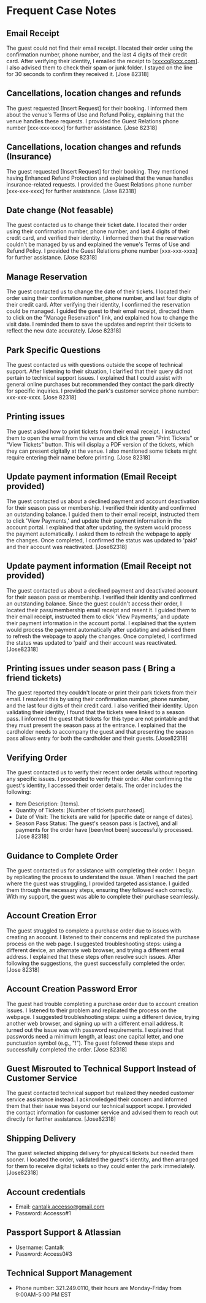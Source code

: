 # Frequent Case Notes
## Email Receipt
The guest could not find their email receipt. I located their order using the confirmation number, phone number, and the last 4 digits of their credit card. After verifying their identity, I emailed the receipt to [xxxxx@xxx.com]. I also advised them to check their spam or junk folder. I stayed on the line for 30 seconds to confirm they received it. [Jose 82318]

## Cancellations, location changes and refunds
The guest requested [Insert Request] for their booking. I informed them about the venue's Terms of Use and Refund Policy, explaining that the venue handles these requests. I provided the Guest Relations phone number [xxx-xxx-xxxx] for further assistance. [Jose 82318]

## Cancellations, location changes and refunds (Insurance)
The guest requested [Insert Request] for their booking. They mentioned having Enhanced Refund Protection and explained that the venue handles insurance-related requests. I provided the Guest Relations phone number [xxx-xxx-xxxx] for further assistance. [Jose 82318]

## Date change (Not feasable)
The guest contacted us to change their ticket date. I located their order using their confirmation number, phone number, and last 4 digits of their credit card, and verified their identity. I informed them that the reservation couldn't be managed by us and explained the venue's Terms of Use and Refund Policy. I provided the Guest Relations phone number [xxx-xxx-xxxx] for further assistance. [Jose 82318]

## Manage Reservation
The guest contacted us to change the date of their tickets. I located their order using their confirmation number, phone number, and last four digits of their credit card. After verifying their identity, I confirmed the reservation could be managed. I guided the guest to their email receipt, directed them to click on the "Manage Reservation" link, and explained how to change the visit date. I reminded them to save the updates and reprint their tickets to reflect the new date accurately. [Jose 82318]

## Park Specific Questions
The guest contacted us with questions outside the scope of technical support. After listening to their situation, I clarified that their query did not pertain to technical support issues. I explained that I could assist with general online purchases but recommended they contact the park directly for specific inquiries. I provided the park's customer service phone number: xxx-xxx-xxxx. [Jose 82318]

## Printing issues
The guest asked how to print tickets from their email receipt. I instructed them to open the email from the venue and click the green "Print Tickets" or "View Tickets" button. This will display a PDF version of the tickets, which they can present digitally at the venue. I also mentioned some tickets might require entering their name before printing. [Jose 82318]

## Update payment information (Email Receipt provided)
The guest contacted us about a declined payment and account deactivation for their season pass or membership. I verified their identity and confirmed an outstanding balance. I guided them to their email receipt, instructed them to click 'View Payments,' and update their payment information in the account portal. I explained that after updating, the system would process the payment automatically. I asked them to refresh the webpage to apply the changes. Once completed, I confirmed the status was updated to 'paid' and their account was reactivated. [Jose82318]

## Update payment information (Email Receipt not provided)
The guest contacted us about a declined payment and deactivated account for their season pass or membership. I verified their identity and confirmed an outstanding balance. Since the guest couldn't access their order, I located their pass/membership email receipt and resent it. I guided them to their email receipt, instructed them to click 'View Payments,' and update their payment information in the account portal. I explained that the system would process the payment automatically after updating and advised them to refresh the webpage to apply the changes. Once completed, I confirmed the status was updated to 'paid' and their account was reactivated. [Jose82318]

## Printing issues under season pass ( Bring a friend tickets)
The guest reported they couldn't locate or print their park tickets from their email. I resolved this by using their confirmation number, phone number, and the last four digits of their credit card. I also verified their identity. Upon validating their identity, I found that the tickets were linked to a season pass. I informed the guest that tickets for this type are not printable and that they must present the season pass at the entrance. I explained that the cardholder needs to accompany the guest and that presenting the season pass allows entry for both the cardholder and their guests. [Jose82318]

## Verifying Order
The guest contacted us to verify their recent order details without reporting any specific issues. I proceeded to verify their order. 
After confirming the guest's identity, I accessed their order details. The order includes the following:
* Item Description: [Items].
* Quantity of Tickets: [Number of tickets purchased].
* Date of Visit: The tickets are valid for [specific date or range of dates].
* Season Pass Status: The guest's season pass is [active], and all payments for the order have [been/not been] successfully processed.[Jose 82318]
  
## Guidance to Complete Order
The guest contacted us for assistance with completing their order. I began by replicating the process to understand the issue. When I reached the part where the guest was struggling, I provided targeted assistance. I guided them through the necessary steps, ensuring they followed each correctly. With my support, the guest was able to complete their purchase seamlessly.
  
## Account Creation Error
The guest struggled to complete a purchase order due to issues with creating an account. I listened to their concerns and replicated the purchase process on the web page. I suggested troubleshooting steps: using a different device, an alternate web browser, and trying a different email address. I explained that these steps often resolve such issues. After following the suggestions, the guest successfully completed the order. [Jose 82318]

## Account Creation Password Error
The guest had trouble completing a purchase order due to account creation issues. I listened to their problem and replicated the process on the webpage. I suggested troubleshooting steps: using a different device, trying another web browser, and signing up with a different email address. It turned out the issue was with password requirements. I explained that passwords need a minimum length, at least one capital letter, and one punctuation symbol (e.g., "!"). The guest followed these steps and successfully completed the order. [Jose 82318]

## Guest Misrouted to Technical Support Instead of Customer Service
The guest contacted technical support but realized they needed customer service assistance instead. I acknowledged their concern and informed them that their issue was beyond our technical support scope. I provided the contact information for customer service and advised them to reach out directly for further assistance. [Jose82318]

## Shipping Delivery 
The guest selected shipping delivery for physical tickets but needed them sooner. I located the order, validated the guest's identity, and then arranged for them to receive digital tickets so they could enter the park immediately. [Jose82318]

## Account credentials
* Email: cantalk.accesso@gmail.com
* Password: Accesso#1
## Passport Support & Atlassian
* Username: Cantalk
* Password: Access0#3
## Technical Support Management 
* Phone number: 321.249.0110, their hours are Monday-Friday from 9:00AM-5:00 PM EST

